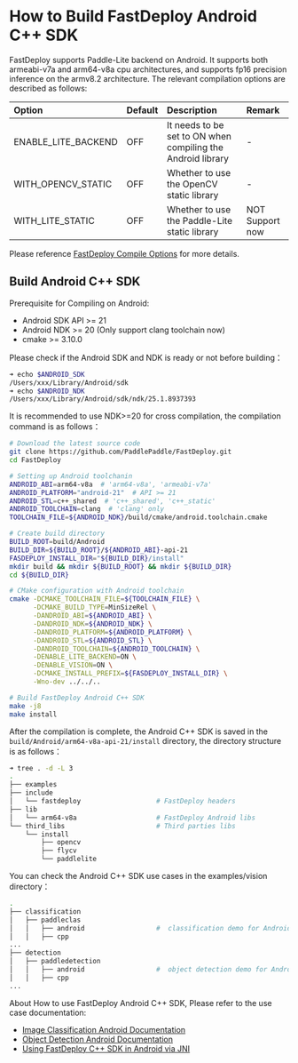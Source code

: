 # How to Build FastDeploy Android C++ SDK

FastDeploy supports Paddle-Lite backend on Android. It supports both armeabi-v7a and arm64-v8a cpu architectures, and supports fp16 precision inference on the armv8.2 architecture. The relevant compilation options are described as follows:

|Option|Default|Description|Remark|  
|:---|:---|:---|:---|  
|ENABLE_LITE_BACKEND|OFF|It needs to be set to ON when compiling the Android library| - |
|WITH_OPENCV_STATIC|OFF|Whether to use the OpenCV static library| - |
|WITH_LITE_STATIC|OFF|Whether to use the Paddle-Lite static library| NOT Support now |

Please reference [FastDeploy Compile Options](./README.md) for more details.

## Build Android C++ SDK

Prerequisite for Compiling on Android:  

- Android SDK API >= 21  
- Android NDK >= 20 (Only support clang toolchain now)
- cmake >= 3.10.0  

Please check if the Android SDK and NDK is ready or not before building：  
```bash
➜ echo $ANDROID_SDK  
/Users/xxx/Library/Android/sdk  
➜ echo $ANDROID_NDK
/Users/xxx/Library/Android/sdk/ndk/25.1.8937393
```
It is recommended to use NDK>=20 for cross compilation, the compilation command is as follows：
```bash
# Download the latest source code
git clone https://github.com/PaddlePaddle/FastDeploy.git
cd FastDeploy  

# Setting up Android toolchanin
ANDROID_ABI=arm64-v8a  # 'arm64-v8a', 'armeabi-v7a'
ANDROID_PLATFORM="android-21"  # API >= 21
ANDROID_STL=c++_shared  # 'c++_shared', 'c++_static'
ANDROID_TOOLCHAIN=clang  # 'clang' only
TOOLCHAIN_FILE=${ANDROID_NDK}/build/cmake/android.toolchain.cmake

# Create build directory
BUILD_ROOT=build/Android
BUILD_DIR=${BUILD_ROOT}/${ANDROID_ABI}-api-21
FASDEPLOY_INSTALL_DIR="${BUILD_DIR}/install"
mkdir build && mkdir ${BUILD_ROOT} && mkdir ${BUILD_DIR}
cd ${BUILD_DIR}

# CMake configuration with Android toolchain
cmake -DCMAKE_TOOLCHAIN_FILE=${TOOLCHAIN_FILE} \
      -DCMAKE_BUILD_TYPE=MinSizeRel \
      -DANDROID_ABI=${ANDROID_ABI} \
      -DANDROID_NDK=${ANDROID_NDK} \
      -DANDROID_PLATFORM=${ANDROID_PLATFORM} \
      -DANDROID_STL=${ANDROID_STL} \
      -DANDROID_TOOLCHAIN=${ANDROID_TOOLCHAIN} \
      -DENABLE_LITE_BACKEND=ON \
      -DENABLE_VISION=ON \
      -DCMAKE_INSTALL_PREFIX=${FASDEPLOY_INSTALL_DIR} \
      -Wno-dev ../../..

# Build FastDeploy Android C++ SDK
make -j8
make install  
```  
After the compilation is complete, the Android C++ SDK is saved in the `build/Android/arm64-v8a-api-21/install` directory, the directory structure is as follows：  
```bash
➜ tree . -d -L 3
.
├── examples
├── include
│   └── fastdeploy                   # FastDeploy headers
├── lib
│   └── arm64-v8a                    # FastDeploy Android libs
└── third_libs                       # Third parties libs
    └── install
        ├── opencv
        ├── flycv
        └── paddlelite
```
You can check the Android C++ SDK use cases in the examples/vision directory：
```bash  
.
├── classification
│   ├── paddleclas
│   │   ├── android                  #  classification demo for Android
│   │   ├── cpp
...
├── detection
│   ├── paddledetection
│   │   ├── android                  #  object detection demo for Android
│   │   ├── cpp
...
```
About How to use FastDeploy Android C++ SDK, Please refer to the use case documentation:  
- [Image Classification Android Documentation](../../../examples/vision/classification/paddleclas/android/README.md)  
- [Object Detection Android Documentation](../../../examples/vision/detection/paddledetection/android/README.md)  
- [Using FastDeploy C++ SDK in Android via JNI](../../en/faq/use_cpp_sdk_on_android.md)
